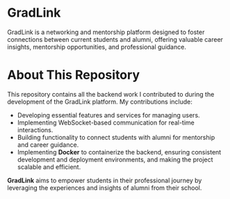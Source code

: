 # GradLink  

GradLink is a networking and mentorship platform designed to foster connections between current students and alumni, offering valuable career insights, mentorship opportunities, and professional guidance.  

# About This Repository  

This repository contains all the backend work I contributed to during the development of the GradLink platform. My contributions include:  

- Developing essential features and services for managing users.  
- Implementing WebSocket-based communication for real-time interactions.  
- Building functionality to connect students with alumni for mentorship and career guidance.  
- Implementing **Docker** to containerize the backend, ensuring consistent development and deployment environments, and making the project scalable and efficient.  

**GradLink** aims to empower students in their professional journey by leveraging the experiences and insights of alumni from their school.  
